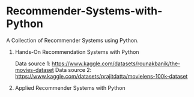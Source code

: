 # Recommender-Systems-with-Python
A Collection of Recommender Systems using Python.

1. Hands-On Recommendation Systems with Python

   Data source 1: https://www.kaggle.com/datasets/rounakbanik/the-movies-dataset
   Data source 2: https://www.kaggle.com/datasets/prajitdatta/movielens-100k-dataset

3. Applied Recommender Systems with Python
